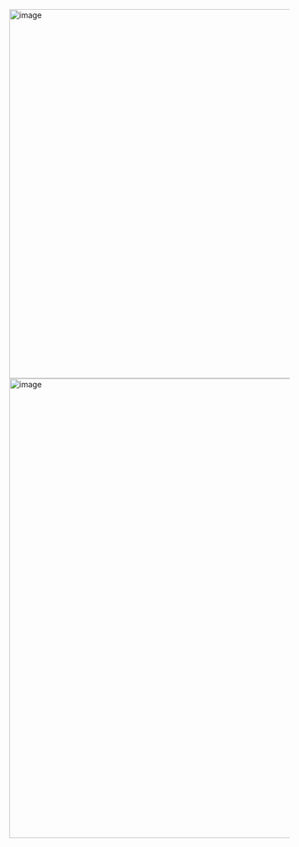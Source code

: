 <img width="1157" height="662" alt="image" src="https://github.com/user-attachments/assets/29d5bcc0-3760-450b-8329-6b22491b2212" />
<img width="1345" height="824" alt="image" src="https://github.com/user-attachments/assets/edbbbb81-f044-44e5-b274-e6d3b7f074bc" />

